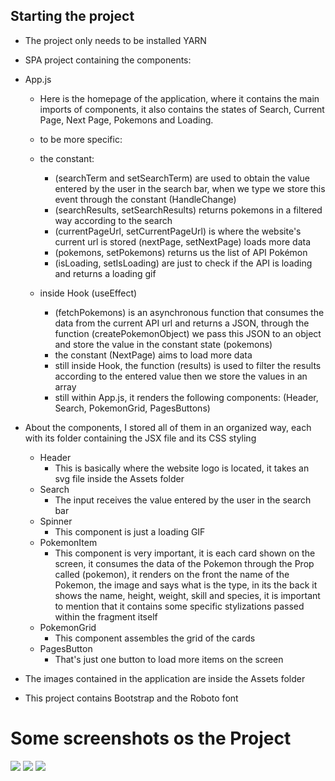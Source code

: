 ## Starting the project 
- The project only needs to be installed YARN

- SPA project containing the components:
- App.js
	- Here is the homepage of the application, where it contains the main imports of components, it also contains the states of Search, Current Page, Next Page, Pokemons and Loading.
	- to be more specific:
	- the constant:
		- (searchTerm and setSearchTerm) are used to obtain the value entered by the user in the search bar, when we type we store this event through the constant (HandleChange)
		- (searchResults, setSearchResults) returns pokemons in a filtered way according to the search
		- (currentPageUrl, setCurrentPageUrl) is where the website's current url is stored
        (nextPage, setNextPage) loads more data
		- (pokemons, setPokemons) returns us the list of API Pokémon
		- (isLoading, setIsLoading) are just to check if the API is loading and returns a loading gif

	- inside Hook (useEffect) 
		- (fetchPokemons) is an asynchronous function that consumes the data from the current API url and returns a JSON, through the function 			(createPokemonObject) we pass this JSON to an object and store the value in the constant state (pokemons)
		- the constant (NextPage) aims to load more data
		- still inside Hook, the function (results) is used to filter the results according to the entered value then we store the values ​​in an array
		- still within App.js, it renders the following components: (Header, Search, PokemonGrid, PagesButtons)

- About the components, I stored all of them in an organized way, each with its folder containing the JSX file and its CSS styling
	- Header
		- This is basically where the website logo is located, it takes an svg file inside the Assets folder
	- Search
		- The input receives the value entered by the user in the search bar
	- Spinner
		- This component is just a loading GIF
	- PokemonItem
		- This component is very important, it is each card shown on the screen, it consumes the data of the Pokemon through the Prop called (pokemon), it renders on the front the name of the Pokemon, the image and says what is the type, in its the back it shows the name, height, weight, skill and species, it is important to mention that it contains some specific stylizations passed within the fragment itself
	- PokemonGrid
		- This component assembles the grid of the cards
	- PagesButton
		- That's just one button to load more items on the screen

- The images contained in the application are inside the Assets folder

- This project contains Bootstrap and the Roboto font

# Some screenshots os the Project
![](images/screenshot1.jpg)
![](images/screenshot2.jpg)
![](images/screenshot3.jpg)
